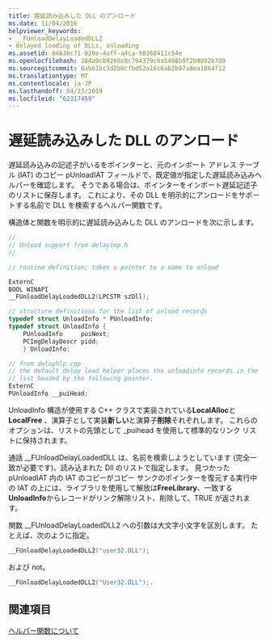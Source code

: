 ```yaml
---
title: 遅延読み込みした DLL のアンロード
ms.date: 11/04/2016
helpviewer_keywords:
- __FUnloadDelayLoadedDLL2
- delayed loading of DLLs, unloading
ms.assetid: 6463bc71-020e-4aff-a4ca-90360411c54e
ms.openlocfilehash: 284a9cb9268c8c794379c6a5468b0f2b9092b7d0
ms.sourcegitcommit: 0ab61bc3d2b6cfbd52a16c6ab2b97a8ea1864f12
ms.translationtype: MT
ms.contentlocale: ja-JP
ms.lasthandoff: 04/23/2019
ms.locfileid: "62317459"
---
```

# <a name="unloading-a-delay-loaded-dll"></a>遅延読み込みした DLL のアンロード

遅延読み込みの記述子がいるをポインターと、元のインポート アドレス テーブル (IAT) のコピー pUnloadIAT フィールドで、既定値が指定した遅延読み込みヘルパーを確認します。 そうである場合は、ポインターをインポート遅延記述子のリストに保存します。 これにより、その DLL を明示的にアンロードをサポートする名前で DLL を検索するヘルパー関数です。

構造体と関数を明示的に遅延読み込みした DLL のアンロードを次に示します。

```cpp
//
// Unload support from delayimp.h
//

// routine definition; takes a pointer to a name to unload

ExternC
BOOL WINAPI
__FUnloadDelayLoadedDLL2(LPCSTR szDll);

// structure definitions for the list of unload records
typedef struct UnloadInfo * PUnloadInfo;
typedef struct UnloadInfo {
    PUnloadInfo     puiNext;
    PCImgDelayDescr pidd;
    } UnloadInfo;

// from delayhlp.cpp
// the default delay load helper places the unloadinfo records in the
// list headed by the following pointer.
ExternC
PUnloadInfo __puiHead;
```

UnloadInfo 構造が使用する C++ クラスで実装されている**LocalAlloc**と**LocalFree** 、演算子として実装**新しい**と演算子**削除**それぞれします。 これらのオプションは、リストの先頭として _puihead を使用して標準的なリンク リストに保持されます。

通話 __FUnloadDelayLoadedDLL は、名前を検索しようとしています (完全一致が必要です)、読み込まれた Dll のリストで指定します。 見つかった pUnloadIAT 内の IAT のコピーがコピー サンクのポインターを復元する実行中の IAT の上には、ライブラリを使用して解放は**FreeLibrary**、一致する**UnloadInfo**からレコードがリンク解除リスト、削除して、TRUE が返されます。

関数 __FUnloadDelayLoadedDLL2 への引数は大文字小文字を区別します。 たとえば、次のように指定。

```cpp
__FUnloadDelayLoadedDLL2("user32.DLL");
```

および not。

```cpp
__FUnloadDelayLoadedDLL2("User32.DLL");.
```

## <a name="see-also"></a>関連項目

[ヘルパー関数について](understanding-the-helper-function.md)
